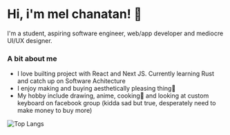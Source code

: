 # Hi, i'm mel chanatan! 👋

I'm a student, aspiring software engineer, web/app developer and mediocre UI/UX designer. 

### A bit about me
- I love builting project with React and Next JS. Currently learning Rust and catch up on Software Achitecture
- I enjoy making and buying aesthetically pleasing thing🌟 
- My hobby include drawing, anime, cooking🍳 and looking at custom keyboard on facebook group (kidda sad but true, desperately need to make money to buy more)

![Top Langs](https://github-readme-stats.vercel.app/api/top-langs/?username=melchanatan&hide_progress=true)


<!---
melchanatan/melchanatan is a ✨ special ✨ repository because its `README.md` (this file) appears on your GitHub profile.
You can click the Preview link to take a look at your changes.
--->

